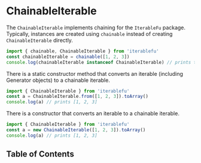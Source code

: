 # ChainableIterable

The `ChainableIterable` implements chaining for the `IterableFu` package. Typically, instances are created using `chainable`
instead of creating `ChainableIterable` directly.

```javascript
import { chainable, ChainableIterable } from 'iterablefu'
const chainableIterable = chainable([1, 2, 3])
console.log(chainableIterable instanceof ChainableIterable) // prints true
```

There is a static constructor method that converts an iterable (including Generator objects) to a chainable iterable.

```javascript
import { ChainableIterable } from 'iterablefu'
const a = ChainableIterable.from([1, 2, 3]).toArray()
console.log(a) // prints [1, 2, 3]
```

There is a constructor that converts an iterable to a chainable iterable.

```javascript
import { ChainableIterable } from 'iterablefu'
const a = new ChainableIterable([1, 2, 3]).toArray()
console.log(a) // prints [1, 2, 3]
```

## Table of Contents


